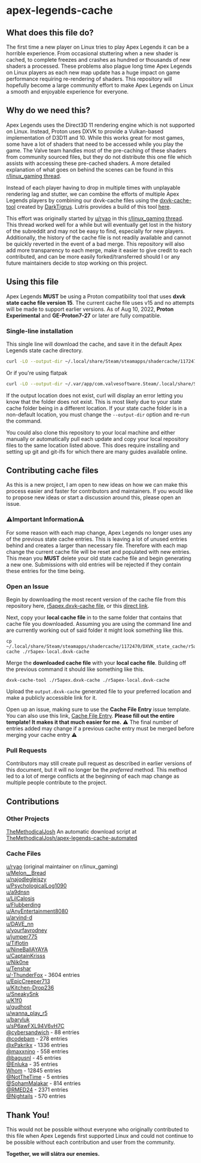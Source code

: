 # apex-legends-cache

## What does this file do?
The first time a new player on Linux tries to play Apex Legends it can be a horrible experience. From occasional stuttering when a new shader is cached, to complete freezes and crashes as hundred or thousands of new shaders a processed. These problems also plague long time Apex Legends on Linux players as each new map update has a huge impact on game performance requiring re-rendering of shaders. This repository will hopefully become a large community effort to make Apex Legends on Linux a smooth and enjoyable experience for everyone.

## Why do we need this?
Apex Legends uses the Direct3D 11 rendering engine which is not supported on Linux. Instead, Proton uses DXVK to provide a Vulkan-based implementation of D3D11 and 10. While this works great for most games, some have a lot of shaders that need to be accessed while you play the game. The Valve team handles most of the pre-caching of these shaders from community sourced files, but they do not distribute this one file which assists with accessing these pre-cached shaders. A more detailed explanation of what goes on behind the scenes can be found in this [r/linux\_gaming thread](https://www.reddit.com/r/linux_gaming/comments/t5xrho/comment/hz8bae5/).

Instead of each player having to drop in multiple times with unplayable rendering lag and stutter, we can combine the efforts of multiple Apex Legends players by combining our dxvk-cache files using the [dxvk-cache-tool](https://github.com/DarkTigrus/dxvk-cache-tool) created by [DarkTigrus](https://github.com/DarkTigrus). Lutris provides a build of this tool [here](https://lutris.nyc3.cdn.digitaloceanspaces.com/games/overwatch/merge-tool.tar.xz).

This effort was originally started by [u/ryao](https://www.reddit.com/user/ryao/) in this [r/linux\_gaming thread](https://www.reddit.com/r/linux_gaming/comments/t5xrho/dxvk_state_cache_for_fixing_stutter_in_apex/). This thread worked well for a while but will eventually get lost in the history of the subreddit and may not be easy to find, especially for new players. Additionally, the history of the cache file is not readily available and cannot be quickly reverted in the event of a bad merge. This repository will also add more transparency to each merge, make it easier to give credit to each contributed, and can be more easily forked/transferred should I or any future maintainers decide to stop working on this project.

## Using this file

Apex Legends __MUST__ be using a Proton compatibility tool that uses __dxvk state cache file version 15__. The current cache file uses v15 and no attempts will be made to support earlier versions. As of Aug 10, 2022, __Proton Experimental__ and __GE-Proton7-27__ or later are fully compatible.

### Single-line installation

This single line will download the cache, and save it in the default Apex Legends state cache directory.

```sh
curl -LO --output-dir ~/.local/share/Steam/steamapps/shadercache/1172470/DXVK_state_cache/ https://github.com/bcook254/apex-legends-cache/raw/main/r5apex.dxvk-cache
```

Or if you're using flatpak

```sh
curl -LO --output-dir ~/.var/app/com.valvesoftware.Steam/.local/share/Steam/steamapps/shadercache/1172470/DXVK_state_cache/ https://github.com/bcook254/apex-legends-cache/raw/main/r5apex.dxvk-cache
```

If the output location does not exist, curl will display an error letting you know that the folder does not exist. This is most likely due to your state cache folder being in a different location. If your state cache folder is in a non-default location, you must change the `--output-dir` option and re-run the command.

You could also clone this repository to your local machine and either manually or automatically pull each update and copy your local repository files to the same location listed above. This does require installing and setting up git and git-lfs for which there are many guides available online.

## Contributing cache files
As this is a new project, I am open to new ideas on how we can make this process easier and faster for contributors and maintainers. If you would like to propose new ideas or start a discussion around this, please open an issue.

### ⚠️Important Information⚠️
For some reason with each map change, Apex Legends no longer uses any of the previous state cache entries. This is leaving a lot of unused entries behind and creates a larger than necessary file. Therefore with each map change the current cache file will be reset and populated with new entries. This mean you __MUST__ delete your old state cache file and begin generating a new one. Submissions with old entries will be rejected if they contain these entries for the time being.

### Open an Issue
Begin by downloading the most recent version of the cache file from this repository here, [r5apex.dxvk-cache file](https://github.com/bcook254/apex-legends-cache/blob/main/r5apex.dxvk-cache), or this [direct link](https://github.com/bcook254/apex-legends-cache/raw/main/r5apex.dxvk-cache).

Next, copy your __local cache file__ in to the same folder that contains that cache file you downloaded. Assuming you are using the command line and are currently working out of said folder it might look something like this.

    cp ~/.local/share/Steam/steamapps/shadercache/1172470/DXVK_state_cache/r5apex.dxvk-cache ./r5apex-local.dxvk-cache

Merge the __downloaded cache file__ with your __local cache file__. Building off the previous command it should like something like this.

    dxvk-cache-tool ./r5apex.dxvk-cache ./r5apex-local.dxvk-cache

Upload the `output.dxvk-cache` generated file to your preferred location and make a publicly accessible link for it.

Open up an issue, making sure to use the __Cache File Entry__ issue template. You can also use this link, [Cache File Entry](https://github.com/bcook254/apex-legends-cache/issues/new?assignees=&labels=cache-entry&template=cache-file-entry.md&title=). __Please fill out the entire template! It makes it that much easier for me.__ ⚠️ The final number of entries added may change if a previous cache entry must be merged before merging your cache entry ⚠️

### Pull Requests
Contributors may still create pull request as described in earlier versions of this document, but it will no longer be the _preferred_ method. This method led to a lot of merge conflicts at the beginning of each map change as multiple people contribute to the project.

## Contributions
### Other Projects
[TheMethodicalJosh](https://github.com/TheMethodicalJosh) An automatic download script at [TheMethodicalJosh/apex-legends-cache-automated](https://github.com/TheMethodicalJosh/apex-legends-cache-automated)  

### Cache Files
[u/ryao](https://www.reddit.com/u/ryao/) (original maintainer on r/linux_gaming)  
[u/Melon__Bread](https://www.reddit.com/u/Melon__Bread/)  
[u/najodleglejszy](https://www.reddit.com/u/najodleglejszy/)  
[u/PsychologicalLog1090](https://www.reddit.com/u/PsychologicalLog1090/)  
[u/a9dnsn](https://www.reddit.com/u/a9dnsn/)  
[u/LilCalosis](https://www.reddit.com/u/LilCalosis/)  
[u/Flubberding](https://www.reddit.com/u/Flubberding/)  
[u/AnyEntertainment8080](https://www.reddit.com/u/AnyEntertainment8080/)  
[u/arvind-d](https://www.reddit.com/u/arvind-d/)  
[u/DAVE_nn](https://www.reddit.com/u/DAVE_nn/)  
[u/yourfavrodney](https://www.reddit.com/u/yourfavrodney/)  
[u/jumper775](https://www.reddit.com/u/jumper775/)  
[u/Tiflotin](https://www.reddit.com/u/Tiflotin/)  
[u/NineBallAYAYA](https://www.reddit.com/u/NineBallAYAYA/)  
[u/CaptainKrisss](https://www.reddit.com/u/CaptainKrisss/)  
[u/Nik0ne](https://www.reddit.com/u/Nik0ne/)  
[u/Tenshar](https://www.reddit.com/u/Tenshar/)  
[u/-ThunderFox](https://www.reddit.com/u/-ThunderFox/) - 3604 entries  
[u/EpicCreeper713](https://www.reddit.com/u/EpicCreeper713/)  
[u/Kitchen-Drop236](https://www.reddit.com/u/Kitchen-Drop236/)  
[u/SneakySnk](https://www.reddit.com/u/SneakySnk/)  
[u/K1f0](https://www.reddit.com/u/K1f0/)  
[u/gudhost](https://www.reddit.com/u/gudhost/)  
[u/wanna_play_r5](https://www.reddit.com/u/wanna_play_r5/)  
[u/baryluk](https://www.reddit.com/u/baryluk/)  
[u/sP6awFXL94V6vH7C](https://www.reddit.com/u/sP6awFXL94V6vH7C/)  
[@cybersandwich](https://github.com/cybersandwich) - 88 entries  
[@codebam](https://github.com/codebam) - 278 entries  
[@xPakrikx](https://github.com/xPakrikx) - 1336 entries  
[@maxxnino](https://github.com/maxxnino) - 558 entries  
[@bagusnl](https://github.com/bagusnl) - 45 entries  
[@Enluka](https://github.com/Enluka) - 35 entries  
[Whom](https://blithefem.me) - 12845 entries  
[@NotTheTime](https://github.com/NotTheTime) - 5 entries  
[@SohamMalakar](https://github.com/SohamMalakar) - 814 entries  
[@RMED24](https://github.com/RMED24) - 2371 entries  
[@Nightails](https://github.com/Nightails) - 570 entries  

## Thank You!
This would not be possible without everyone who originally contributed to this file when Apex Legends first supported Linux and could not continue to be possible without each contribution and user from the community.

__Together, we will slátra our enemies.__

